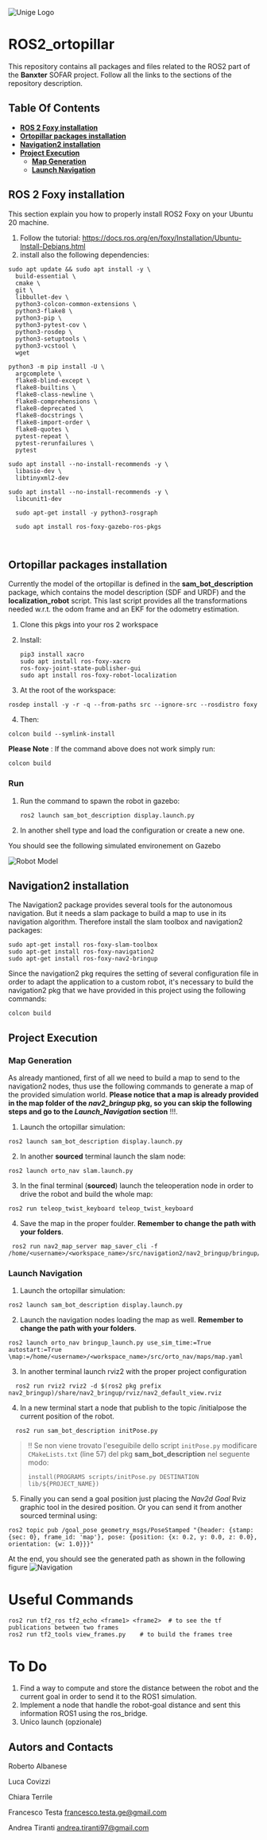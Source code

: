 ![Unige Logo](https://raw.githubusercontent.com/FraTesta/sofar_ros2_pkg/blob/main/Pic/unige_stemma.png)
# __ROS2_ortopillar__
This repository contains all packages and files related to the ROS2 part of the __Banxter__ SOFAR project. Follow all the links to the sections of the repository description.

## **Table Of Contents**
  - [__ROS 2 Foxy installation__](#ros-2-foxy-installation)
  - [__Ortopillar packages installation__](#ortopillar-packages-installation)
  - [__Navigation2 installation__](#navigation2-installation)
  - [__Project Execution__ ](#project-execution)
    - [__Map Generation__](#map-generation)
    - [__Launch Navigation__](#launch-navigation)
  

## __ROS 2 Foxy installation__
This section explain you how to properly install ROS2 Foxy on your Ubuntu 20 machine.  
1. Follow the tutorial: https://docs.ros.org/en/foxy/Installation/Ubuntu-Install-Debians.html
2. install also the following dependencies:
```
sudo apt update && sudo apt install -y \
  build-essential \
  cmake \
  git \
  libbullet-dev \
  python3-colcon-common-extensions \
  python3-flake8 \
  python3-pip \
  python3-pytest-cov \
  python3-rosdep \
  python3-setuptools \
  python3-vcstool \
  wget

python3 -m pip install -U \
  argcomplete \
  flake8-blind-except \
  flake8-builtins \
  flake8-class-newline \
  flake8-comprehensions \
  flake8-deprecated \
  flake8-docstrings \
  flake8-import-order \
  flake8-quotes \
  pytest-repeat \
  pytest-rerunfailures \
  pytest

sudo apt install --no-install-recommends -y \
  libasio-dev \
  libtinyxml2-dev

sudo apt install --no-install-recommends -y \
  libcunit1-dev

  sudo apt-get install -y python3-rosgraph

  sudo apt install ros-foxy-gazebo-ros-pkgs



   ```

## __Ortopillar packages installation__

Currently the model of the ortopillar is defined in the __sam_bot_description__ package, which contains the model description (SDF and URDF) and the __localization_robot__ script. This last script provides all the transformations needed w.r.t. the odom frame and an EKF for the odometry estimation.
1. Clone this pkgs into your ros 2 workspace
2. Install: 
   ```
   pip3 install xacro
   sudo apt install ros-foxy-xacro
   ros-foxy-joint-state-publisher-gui
   sudo apt install ros-foxy-robot-localization
   ```

3. At the root of the workspace:
```
rosdep install -y -r -q --from-paths src --ignore-src --rosdistro foxy
```

4. Then:
```
colcon build --symlink-install
```
**Please Note** : If the command above does not work simply run:

```
colcon build 
```
### Run 

1. Run the command to spawn the robot in gazebo: 
   ```
   ros2 launch sam_bot_description display.launch.py 
   ```

2.  In another shell type <rviz2> and load the configuration or create a new one.

You should see the following simulated environement on Gazebo

![Robot Model](https://github.com/FraTesta/sofar_ros2_pkg/blob/main/Pic/robotModel.png)


## __Navigation2 installation__
  The Navigation2 package provides several tools for the autonomous navigation. But it needs a slam package to build a map to use in its navigation algorithm.
  Therefore install the slam toolbox and navigation2 packages:
  ```
  sudo apt-get install ros-foxy-slam-toolbox
  sudo apt-get install ros-foxy-navigation2
  sudo apt-get install ros-foxy-nav2-bringup
  ```
  Since the navigation2 pkg requires the setting of several configuration file in order to adapt the application to a custom robot, it's necessary to build the navigation2 pkg that we have provided in this project using the following commands: 
   ```
  colcon build
  ```

   ## __Project Execution__ 
   ### __Map Generation__
   As already mantioned, first of all we need to build a map to send to the navigation2 nodes, thus use the following commands to generate a map of the provided simulation world. __Please notice that a map is already provided in the map folder of the _nav2_bringup_ pkg, so you can skip the following steps and go to the _Launch_Navigation_ section__ !!!.

   1. Launch the ortopillar simulation:
   ```
   ros2 launch sam_bot_description display.launch.py
   ```
   2. In another __sourced__ terminal launch the slam node:
   ```
   ros2 launch orto_nav slam.launch.py
   ```
   3. In the final terminal (__sourced__) launch the teleoperation node in order to drive the robot and build the whole map:
   ```
   ros2 run teleop_twist_keyboard teleop_twist_keyboard
   ```
   4. Save the map in the proper foulder. __Remember to change the path with your folders__.
  ```
   ros2 run nav2_map_server map_saver_cli -f /home/<username>/<workspace_name>/src/navigation2/nav2_bringup/bringup/maps/map
   ```
   ### __Launch Navigation__

   1. Launch the ortopillar simulation:
   ```
   ros2 launch sam_bot_description display.launch.py
   ```

   2. Launch the navigation nodes loading the map as well. __Remember to change the path with your folders__.
   ```
   ros2 launch orto_nav bringup_launch.py use_sim_time:=True autostart:=True \map:=/home/<username>/<workspace_name>/src/orto_nav/maps/map.yaml
   ```
   3. In another terminal launch rviz2 with the proper project configuration
  ```
    ros2 run rviz2 rviz2 -d $(ros2 pkg prefix nav2_bringup)/share/nav2_bringup/rviz/nav2_default_view.rviz
  ```
  4. In a new terminal start a node that publish to the topic /initialpose the current position of the robot.

  ```
    ros2 run sam_bot_description initPose.py
  ```
  > :bangbang: Se non viene trovato l'eseguibile dello script `initPose.py` modificare `CMakeLists.txt` (line 57) del pkg **sam_bot_description** nel seguente modo:
  > ```
  >install(PROGRAMS scripts/initPose.py DESTINATION lib/${PROJECT_NAME})
  > ```
 
   5. Finally you can send a goal position just placing the _Nav2d Goal_ Rviz graphic tool in the desired position. Or you can send it from another sourced terminal using:
   ```
   ros2 topic pub /goal_pose geometry_msgs/PoseStamped "{header: {stamp: {sec: 0}, frame_id: 'map'}, pose: {position: {x: 0.2, y: 0.0, z: 0.0}, orientation: {w: 1.0}}}"
   ```
  At the end, you should see the generated path as shown in the following figure
    ![Navigation ](https://raw.githubusercontent.com/FraTesta/sofar_ros2_pkg/blob/main/Pic/navigationPath.png)

# Useful Commands
```
ros2 run tf2_ros tf2_echo <frame1> <frame2>  # to see the tf publications between two frames
ros2 run tf2_tools view_frames.py    # to build the frames tree 
```

# To Do
1. Find a way to compute and store the distance between the robot and the current goal in order to send it to the ROS1 simulation. 
2. Implement a node that handle the robot-goal distance and sent this information ROS1 using the ros_bridge.
3. Unico launch (opzionale)

## __Autors and Contacts__
Roberto Albanese 

Luca Covizzi

Chiara Terrile 

Francesco Testa   francesco.testa.ge@gmail.com

Andrea Tiranti    andrea.tiranti97@gmail.com